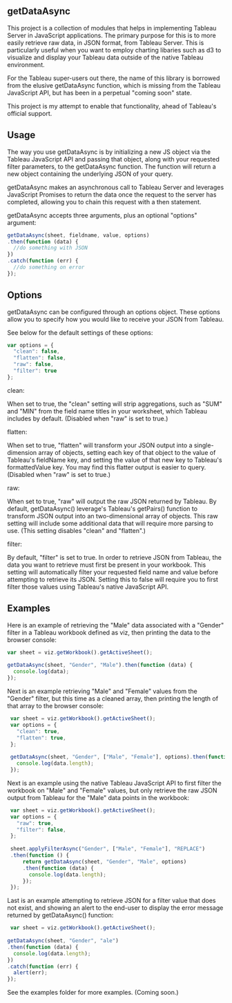 ## getDataAsync

This project is a collection of modules that helps in implementing Tableau Server 
in JavaScript applications.  The primary purpose for this is to more easily 
retrieve raw data, in JSON format, from Tableau Server.  This is particularly 
useful when you want to employ charting libaries such as d3 to visualize and 
display your Tableau data outside of the native Tableau environment.

For the Tableau super-users out there, the name of this library is borrowed 
from the elusive getDataAsync function, which is missing from the Tableau
JavaScript API, but has been in a perpetual "coming soon" state.

This project is my attempt to enable that functionality, ahead of Tableau's
official support.

## Usage

The way you use getDataAsync is by initializing a new JS object via
the Tableau JavaScript API and passing that object, along with your
requested filter parameters, to the getDataAsync function. 
The function will return a new object containing the underlying JSON 
of your query. 

getDataAsync makes an asynchronous call to Tableau Server and leverages 
JavaScript Promises to return the data once the request to the server
has completed, allowing you to chain this request with a then statement.

getDataAsync accepts three arguments, plus an optional "options" argument:

```javascript
getDataAsync(sheet, fieldname, value, options)
.then(function (data) {
  //do something with JSON
})
.catch(function (err) {
  //do something on error
});
```


## Options

getDataAsync can be configured through an options object. These options
allow you to specify how you would like to receive your JSON from Tableau.

See below for the default settings of these options:

```javascript
var options = {
  "clean": false,
  "flatten": false,
  "raw": false,
  "filter": true
};
```

clean: 

When set to true, the "clean" setting will strip aggregations, such as "SUM" 
and "MIN" from the field name titles in your worksheet, which Tableau includes
by default. (Disabled when "raw" is set to true.)

flatten:

When set to true, "flatten" will transform your JSON output into a 
single-dimension array of objects, setting each key of that object to the value 
of Tableau's fieldName key, and setting the value of that new key to Tableau's 
formattedValue key. You may find this flatter output is easier to query.
(Disabled when "raw" is set to true.)

raw:

When set to true, "raw" will output the raw JSON returned by Tableau. By 
default, getDataAsync() leverage's Tableau's getPairs() function to transform
JSON output into an two-dimensional array of objects. This raw setting will
include some additional data that will require more parsing to use. (This
setting disables "clean" and "flatten".)

filter:

By default, "filter" is set to true. In order to retrieve JSON from Tableau,
the data you want to retrieve must first be present in your workbook. This
setting will automatically filter your requested field name and value before
attempting to retrieve its JSON. Setting this to false will require you to
first filter those values using Tableau's native JavaScript API. 

## Examples

Here is an example of retrieving the "Male" data associated with a "Gender" 
filter in a Tableau workbook defined as viz, then printing the data to the 
browser console:

```javascript
var sheet = viz.getWorkbook().getActiveSheet();
 
getDataAsync(sheet, "Gender", "Male").then(function (data) {
  console.log(data);
});
```

Next is an example retrieving "Male" and "Female" values from the "Gender"
filter, but this time as a cleaned array, then printing the length of that 
array to the browser console:

```javascript
 var sheet = viz.getWorkbook().getActiveSheet();
 var options = {
   "clean": true,
   "flatten": true,
 };
 
 getDataAsync(sheet, "Gender", ["Male", "Female"], options).then(function (data) {
   console.log(data.length);
 });
```

Next is an example using the native Tableau JavaScript API to first filter 
the workbook on "Male" and "Female" values, but only retrieve the raw JSON output 
from Tableau for the "Male" data points in the workbook:

```javascript
 var sheet = viz.getWorkbook().getActiveSheet();
 var options = {
   "raw": true,
   "filter": false,
 };
 
 sheet.applyFilterAsync("Gender", ["Male", "Female"], "REPLACE")
 .then(function () {
 	 return getDataAsync(sheet, "Gender", "Male", options)
 	 .then(function (data) {
	   console.log(data.length);
	 });
 });
```

Last is an example attempting to retrieve JSON for a filter value that does not exist, 
and showing an alert to the end-user to display the error message returned by
getDataAsync() function:

```javascript
 var sheet = viz.getWorkbook().getActiveSheet();
 
getDataAsync(sheet, "Gender", "ale")
.then(function (data) {
  console.log(data.length);
})
.catch(function (err) {
  alert(err);
});
```


See the examples folder for more examples. (Coming soon.)
